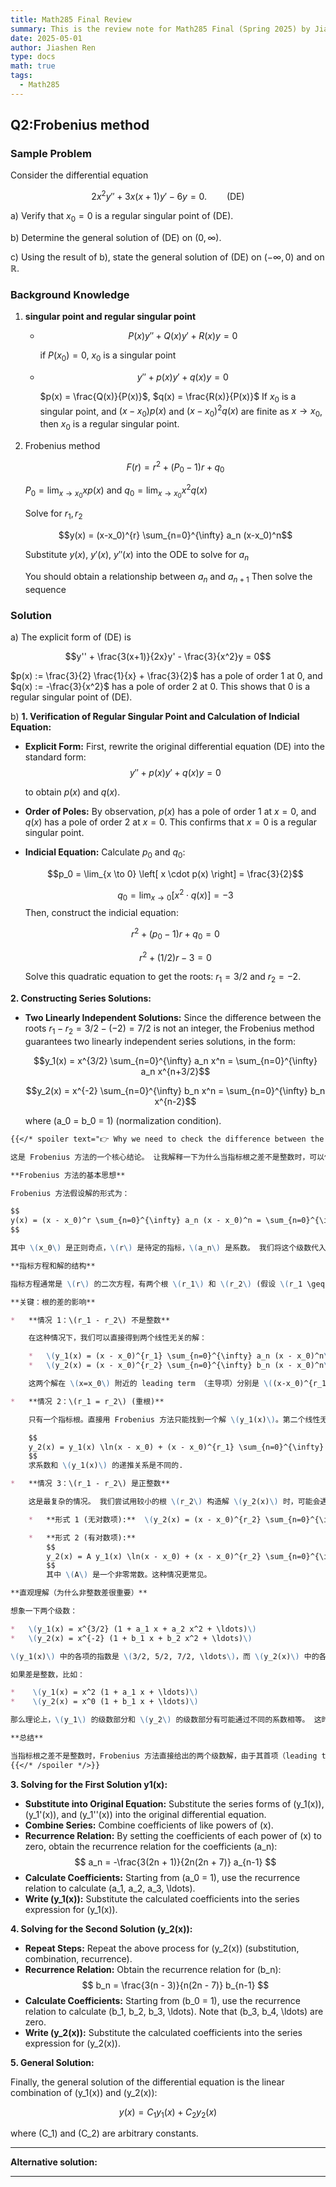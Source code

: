 ```yaml
---
title: Math285 Final Review
summary: This is the review note for Math285 Final (Spring 2025) by Jiashen Ren.
date: 2025-05-01
author: Jiashen Ren
type: docs
math: true
tags:
  - Math285
---
```




## Q2:Frobenius method

### Sample Problem

Consider the differential equation

$$2x^2y'' + 3x(x+1)y' - 6y = 0. \qquad \text{(DE)}$$

a) Verify that $x_0 = 0$ is a regular singular point of (DE).

b) Determine the general solution of (DE) on $(0, \infty)$.

c) Using the result of b), state the general solution of (DE) on $(-\infty, 0)$ and on $\mathbb{R}$.

### Background Knowledge

1. **singular point and regular singular point** 

    * $$P(x)y'' + Q(x)y' + R(x)y = 0$$

      if $P(x_0) = 0$, $x_0$ is a singular point

    * $$y'' + p(x)y' + q(x)y = 0$$  
  
      $p(x) = \frac{Q(x)}{P(x)}$,  $q(x) = \frac{R(x)}{P(x)}$
      If $x_0$ is a singular point, and $(x-x_0)p(x)$ and $(x-x_0)^2q(x)$ are finite as $x \to x_0$, then $x_0$ is a regular singular point.

2. Frobenius method

    $$F(r) = r^2 + (P_0 - 1)r + q_0$$

    $P_0 = \lim_{x \to x_0} xp(x)$ and $q_0 = \lim_{x \to x_0} x^2q(x)$

    Solve for $r_1, r_2$

    $$y(x) = (x-x_0)^{r} \sum_{n=0}^{\infty} a_n (x-x_0)^n$$

    Substitute $y(x)$, $y'(x)$, $y''(x)$ into the ODE to solve for $a_n$

    You should obtain a relationship between $a_n$ and $a_{n+1}$ 
    Then solve the sequence

### Solution

a) 
The explicit form of (DE) is

$$y'' + \frac{3(x+1)}{2x}y' - \frac{3}{x^2}y = 0$$

$p(x) := \frac{3}{2} \frac{1}{x} + \frac{3}{2}$ has a pole of order 1 at 0, and $q(x) := -\frac{3}{x^2}$ has a pole of order 2 at 0.  This shows that 0 is a regular singular point of (DE).

b)
**1. Verification of Regular Singular Point and Calculation of Indicial Equation:**

*   **Explicit Form:** First, rewrite the original differential equation (DE) into the standard form:
    $$y'' + p(x)y' + q(x)y = 0$$

    to obtain $p(x)$ and $q(x)$.

*   **Order of Poles:** By observation, $p(x)$ has a pole of order 1 at $x=0$, and $q(x)$ has a pole of order 2 at $x=0$. This confirms that $x=0$ is a regular singular point.
*   **Indicial Equation:** Calculate $p_0$ and $q_0$:

    $$p_0 = \lim_{x \to 0} \left[ x \cdot p(x) \right] = \frac{3}{2}$$

    $$q_0 = \lim_{x \to 0} \left[ x^2 \cdot q(x) \right] = -3$$
    Then, construct the indicial equation:

    $$r^2 + (p_0 - 1)r + q_0 = 0$$

    $$r^2 + (1/2)r - 3 = 0$$

    Solve this quadratic equation to get the roots: $r_1 = 3/2$ and $r_2 = -2$.

**2. Constructing Series Solutions:**

*   **Two Linearly Independent Solutions:** Since the difference between the roots $r_1 - r_ 2 = 3/2 - (-2) = 7/2$ is not an integer, the Frobenius method guarantees two linearly independent series solutions, in the form:

    $$y_1(x) = x^{3/2} \sum_{n=0}^{\infty} a_n x^n = \sum_{n=0}^{\infty} a_n x^{n+3/2}$$ 

    $$y_2(x) = x^{-2} \sum_{n=0}^{\infty} b_n x^n = \sum_{n=0}^{\infty} b_n x^{n-2}$$

    where \(a_0 = b_0 = 1\) (normalization condition).

```markdown
{{</* spoiler text="👉 Why we need to check the difference between the roots" */>}}

这是 Frobenius 方法的一个核心结论。 让我解释一下为什么当指标根之差不是整数时，可以保证有两个线性无关的级数解：

**Frobenius 方法的基本思想**

Frobenius 方法假设解的形式为：

$$
y(x) = (x - x_0)^r \sum_{n=0}^{\infty} a_n (x - x_0)^n = \sum_{n=0}^{\infty} a_n (x - x_0)^{n+r}
$$

其中 \(x_0\) 是正则奇点，\(r\) 是待定的指标，\(a_n\) 是系数。 我们将这个级数代入微分方程，并通过比较系数得到关于 \(r\) 的指标方程（一个二次方程）和关于系数 \(a_n\) 的递推关系。

**指标方程和解的结构**

指标方程通常是 \(r\) 的二次方程，有两个根 \(r_1\) 和 \(r_2\) (假设 \(r_1 \geq r_2\))。 这两个根决定了解的 *基本形式*。

**关键：根的差的影响**

*   **情况 1：\(r_1 - r_2\) 不是整数**

    在这种情况下，我们可以直接得到两个线性无关的解：

    *   \(y_1(x) = (x - x_0)^{r_1} \sum_{n=0}^{\infty} a_n (x - x_0)^n\)  (使用 \(r_1\) 和递推关系)
    *   \(y_2(x) = (x - x_0)^{r_2} \sum_{n=0}^{\infty} b_n (x - x_0)^n\)  (使用 \(r_2\) 和递推关系)

    这两个解在 \(x=x_0\) 附近的 leading term （主导项）分别是 \((x-x_0)^{r_1}\) 和 \((x-x_0)^{r_2}\)。 因为 \(r_1\) 和 \(r_2\) 不同，且它们的差不是整数，这意味着这两个级数 *不可能* 通过乘以一个常数而互相转化。 也就是说，它们是线性无关的。 关键点是这个非整数差确保级数中的每一项都不会“抵消”或“重复”。

*   **情况 2：\(r_1 = r_2\) (重根)**

    只有一个指标根。直接用 Frobenius 方法只能找到一个解 \(y_1(x)\)。第二个线性无关的解需要包含对数项（logarithmic term）：

    $$
    y_2(x) = y_1(x) \ln(x - x_0) + (x - x_0)^{r_1} \sum_{n=0}^{\infty} b_n (x - x_0)^n
    $$
    求系数和 \(y_1(x)\) 的递推关系是不同的.

*   **情况 3：\(r_1 - r_2\) 是正整数**

    这是最复杂的情况。 我们尝试用较小的根 \(r_2\) 构造解 \(y_2(x)\) 时，可能会遇到递推关系“卡住”的情况（分母为零）。 这时，第二个解 \(y_2(x)\) 可能具有以下两种形式之一：

    *   **形式 1 (无对数项):**  \(y_2(x) = (x - x_0)^{r_2} \sum_{n=0}^{\infty} b_n (x - x_0)^n\) (虽然这种情况较少见，但确实可能发生，此时递推关系“幸运地”没有卡住)

    *   **形式 2 (有对数项):**
        $$
        y_2(x) = A y_1(x) \ln(x - x_0) + (x - x_0)^{r_2} \sum_{n=0}^{\infty} b_n (x - x_0)^n
        $$
        其中 \(A\) 是一个非零常数。这种情况更常见。

**直观理解（为什么非整数差很重要）**

想象一下两个级数：

*   \(y_1(x) = x^{3/2} (1 + a_1 x + a_2 x^2 + \ldots)\)
*   \(y_2(x) = x^{-2} (1 + b_1 x + b_2 x^2 + \ldots)\)

\(y_1(x)\) 中的各项的指数是 \(3/2, 5/2, 7/2, \ldots\)，而 \(y_2(x)\) 中的各项的指数是 \(-2, -1, 0, 1, 2, \ldots\)。 因为指数的 *差异* 永远不会是整数，所以你不可能通过调整 \(y_1(x)\) 的系数来得到 \(y_2(x)\) 中的任何一项。 这就是线性无关的本质。

如果差是整数，比如：

*    \(y_1(x) = x^2 (1 + a_1 x + \ldots)\)
*    \(y_2(x) = x^0 (1 + b_1 x + \ldots)\)

那么理论上，\(y_1\) 的级数部分和 \(y_2\) 的级数部分有可能通过不同的系数相等。 这时必须检查递推公式。如果递推公式无解（分母为 0），必须引入对数。

**总结**

当指标根之差不是整数时，Frobenius 方法直接给出的两个级数解，由于其首项（leading term）的指数不同且差不是整数，保证了它们是线性无关的。 这是 Frobenius 方法的一个漂亮且重要的结果，使得在正则奇点附近寻找级数解成为可能。
{{</* /spoiler */>}}
```
**3. Solving for the First Solution y1(x):**

*   **Substitute into Original Equation:** Substitute the series forms of \(y_1(x)\), \(y_1'(x)\), and \(y_1''(x)\) into the original differential equation.
*   **Combine Series:** Combine coefficients of like powers of \(x\).
*   **Recurrence Relation:** By setting the coefficients of each power of \(x\) to zero, obtain the recurrence relation for the coefficients \(a_n\):
    $$
    a_n = -\frac{3(2n + 1)}{2n(2n + 7)} a_{n-1}
    $$
*   **Calculate Coefficients:** Starting from \(a_0 = 1\), use the recurrence relation to calculate \(a_1, a_2, a_3, \ldots\).
*   **Write \(y_1(x)\):** Substitute the calculated coefficients into the series expression for \(y_1(x)\).

**4. Solving for the Second Solution \(y_2(x)\):**

*   **Repeat Steps:** Repeat the above process for \(y_2(x)\) (substitution, combination, recurrence).
*   **Recurrence Relation:** Obtain the recurrence relation for \(b_n\):
    $$
    b_n = \frac{3(n - 3)}{n(2n - 7)} b_{n-1}
    $$
*   **Calculate Coefficients:** Starting from \(b_0 = 1\), use the recurrence relation to calculate \(b_1, b_2, b_3, \ldots\). Note that \(b_3, b_4, \ldots\) are zero.
*   **Write \(y_2(x)\):** Substitute the calculated coefficients into the series expression for \(y_2(x)\).

**5. General Solution:**

Finally, the general solution of the differential equation is the linear combination of \(y_1(x)\) and \(y_2(x)\):

$$
y(x) = C_1 y_1(x) + C_2 y_2(x)
$$

where \(C_1\) and \(C_2\) are arbitrary constants.

---
**Alternative solution:**

---
